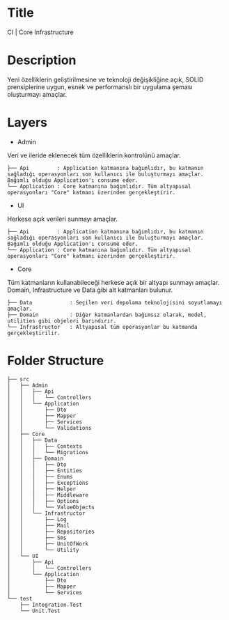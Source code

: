 # Title

CI | Core Infrastructure

# Description

Yeni özelliklerin geliştirilmesine ve teknoloji değişikliğine açık, SOLID prensiplerine uygun, esnek ve performanslı bir uygulama şeması oluşturmayı amaçlar.

# Layers

- Admin

Veri ve ileride eklenecek tüm özelliklerin kontrolünü amaçlar.

    ├── Api         : Application katmanına bağımlıdır, bu katmanın sağladığı operasyonları son kullanıcı ile buluşturmayı amaçlar. Bağımlı olduğu Application'ı consume eder.
    └── Application : Core katmanına bağımlıdır. Tüm altyapısal operasyonları "Core" katmanı üzerinden gerçekleştirir.

- UI

Herkese açık verileri sunmayı amaçlar.

    ├── Api         : Application katmanına bağımlıdır, bu katmanın sağladığı operasyonları son kullanıcı ile buluşturmayı amaçlar. Bağımlı olduğu Application'ı consume eder.
    └── Application : Core katmanına bağımlıdır. Tüm altyapısal operasyonları "Core" katmanı üzerinden gerçekleştirir.

- Core

Tüm katmanların kullanabileceği herkese açık bir altyapı sunmayı amaçlar. Domain, Infrastructure ve Data gibi alt katmanları bulunur.

    ├── Data            : Seçilen veri depolama teknolojisini soyutlamayı amaçlar. 
    ├── Domain          : Diğer katmanlardan bağımsız olarak, model, utilities gibi objeleri barındırır.
    └── Infrastructor   : Altyapısal tüm operasyonlar bu katmanda gerçekleştirilir.

# Folder Structure

    ├── src
    │   ├── Admin
    │   │   ├── Api
    │   │   │   └── Controllers
    │   │   └── Application
    │   │       ├── Dto
    │   │       ├── Mapper
    │   │       ├── Services
    │   │       └── Validations
    │   ├── Core
    │   │   ├── Data
    │   │   │   ├── Contexts
    │   │   │   └── Migrations
    │   │   ├── Domain
    │   │   │   ├── Dto
    │   │   │   ├── Entities
    │   │   │   ├── Enums
    │   │   │   ├── Exceptions
    │   │   │   ├── Helper
    │   │   │   ├── Middleware
    │   │   │   ├── Options
    │   │   │   └── ValueObjects
    │   │   └── Infrastructor
    │   │       ├── Log
    │   │       ├── Mail
    │   │       ├── Repositories
    │   │       ├── Sms
    │   │       ├── UnitOfWork
    │   │       └── Utility
    │   └── UI
    │       ├── Api
    │       │   └── Controllers
    │       └── Application
    │           ├── Dto
    │           ├── Mapper
    │           └── Services
    └── test
        ├── Integration.Test
        └── Unit.Test